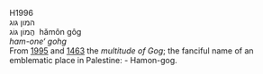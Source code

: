 <body>
  <p>H1996<br>  המון גּוג  <br> הֲמוֹן גּוֹג  ‎  hămôn gôg  <br><i>ham-one‘</i> <i>gohg </i><br>From <a href="h1995.htm">1995</a> and <a href="h1463.htm">1463</a>  the <i>multitude</i> <i>of</i> <i>Gog</i>; the fanciful name of an emblematic place in Palestine: - Hamon-gog.<br></p>
 </body>